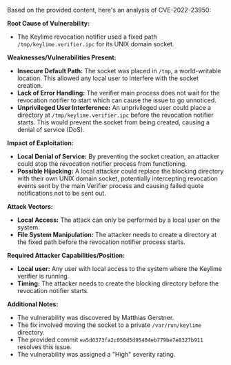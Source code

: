 Based on the provided content, here's an analysis of CVE-2022-23950:

**Root Cause of Vulnerability:**
- The Keylime revocation notifier used a fixed path `/tmp/keylime.verifier.ipc` for its UNIX domain socket.

**Weaknesses/Vulnerabilities Present:**
- **Insecure Default Path:** The socket was placed in `/tmp`, a world-writable location. This allowed any local user to interfere with the socket creation.
- **Lack of Error Handling:** The verifier main process does not wait for the revocation notifier to start which can cause the issue to go unnoticed.
- **Unprivileged User Interference:** An unprivileged user could place a directory at `/tmp/keylime.verifier.ipc` before the revocation notifier starts. This would prevent the socket from being created, causing a denial of service (DoS).

**Impact of Exploitation:**
- **Local Denial of Service:** By preventing the socket creation, an attacker could stop the revocation notifier process from functioning.
- **Possible Hijacking:** A local attacker could replace the blocking directory with their own UNIX domain socket, potentially intercepting revocation events sent by the main Verifier process and causing failed quote notifications not to be sent out.

**Attack Vectors:**
- **Local Access:** The attack can only be performed by a local user on the system.
- **File System Manipulation:** The attacker needs to create a directory at the fixed path before the revocation notifier process starts.

**Required Attacker Capabilities/Position:**
- **Local user:** Any user with local access to the system where the Keylime verifier is running.
- **Timing:** The attacker needs to create the blocking directory before the revocation notifier starts.

**Additional Notes:**
- The vulnerability was discovered by Matthias Gerstner.
- The fix involved moving the socket to a private `/var/run/keylime` directory.
- The provided commit `ea5d0373fa2c050d5d95404eb779be7e8327b911` resolves this issue.
- The vulnerability was assigned a "High" severity rating.